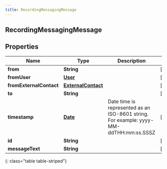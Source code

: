 ```yaml
---
title: RecordingMessagingMessage
---
```

## RecordingMessagingMessage


## Properties

| Name | Type | Description | Notes |
| ------------ | ------------- | ------------- | ------------- |
| **from** | **String** |  |  [optional] |
| **fromUser** | [**User**](User.html) |  |  [optional] |
| **fromExternalContact** | [**ExternalContact**](ExternalContact.html) |  |  [optional] |
| **to** | **String** |  |  [optional] |
| **timestamp** | [**Date**](Date.html) | Date time is represented as an ISO-8601 string. For example: yyyy-MM-ddTHH:mm:ss.SSSZ |  [optional] |
| **id** | **String** |  |  [optional] |
| **messageText** | **String** |  |  [optional] |
{: class="table table-striped"}



